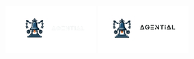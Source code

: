 <h3 align="center">
  <img
    src="https://raw.githubusercontent.com/agential-ai/.github/main/profile/banner_dark.png#gh-dark-mode-only"
    height="110"
  />
  <img
    src="https://raw.githubusercontent.com/agential-ai/.github/main/profile/banner_light.png#gh-light-mode-only"
    height="110"
  />
</h3>
